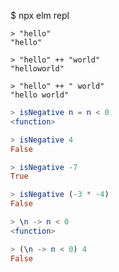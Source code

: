 $ npx elm repl

```
> "hello"
"hello"

> "hello" ++ "world"
"helloworld"

> "hello" ++ " world"
"hello world"
```

```elm
> isNegative n = n < 0
<function>

> isNegative 4
False

> isNegative -7
True

> isNegative (-3 * -4)
False
```

```elm
> \n -> n < 0
<function>

> (\n -> n < 0) 4
False
```
